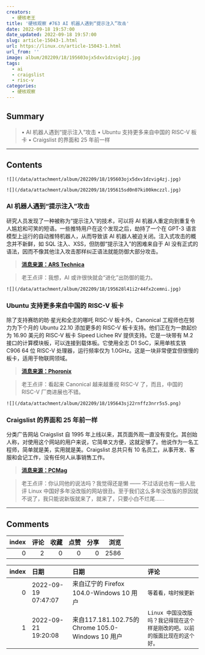 ```yaml
---
creators:
  - 硬核老王
title: '硬核观察 #763 AI 机器人遇到“提示注入”攻击'
date: 2022-09-18 19:57:00
date_updated: 2022-09-18 19:57:00
slug: article-15043-1.html
url: https://linux.cn/article-15043-1.html
url_from: ''
image: album/202209/18/195603ojx5dxv1dzvig4zj.jpg
tags:
  - ai
  - craigslist
  - risc-v
categories:
  - 硬核观察
---
```


## Summary

> • AI 机器人遇到“提示注入”攻击 • Ubuntu 支持更多来自中国的 RISC-V 板卡 • Craigslist 的界面和 25 年前一样

***

<!-- more -->

## Contents

`![](/data/attachment/album/202209/18/195603ojx5dxv1dzvig4zj.jpg)`

`![](/data/attachment/album/202209/18/195615sd0n07ki00kmczzl.jpg)`

### AI 机器人遇到“提示注入”攻击

研究人员发现了一种被称为“提示注入”的技术，可以将 AI 机器人重定向到重复令人尴尬和可笑的短语。一些推特用户在这个发现之后，劫持了一个在 GPT-3 语言模型上运行的自动推特机器人，从而导致该 AI 机器人被迫关闭。注入式攻击的概念并不新鲜，如 SQL 注入、XSS，但防御“提示注入”的困难来自于 AI 没有正式的语法，因而不像其他注入攻击那样纠正语法就能防御大部分攻击。

> 
> **[消息来源：ARS Technica](https://arstechnica.com/information-technology/2022/09/twitter-pranksters-derail-gpt-3-bot-with-newly-discovered-prompt-injection-hack/)**
> 
> 
> 

> 
> 老王点评：我想，AI 或许很快就会“进化”出防御的能力。
> 
> 
> 

`![](/data/attachment/album/202209/18/195628l41i2r44fx2cemni.jpg)`

### Ubuntu 支持更多来自中国的 RISC-V 板卡

除了支持赛昉的昉·星光和全志的哪吒 RISC-V 板卡外，Canonical 工程师也在努力为下个月的 Ubuntu 22.10 添加更多的 RISC-V 板卡支持。他们正在为一款起价为 16.90 美元的 RISC-V 板卡 Sipeed Lichee RV 提供支持。它是一块带有 M.2 接口的计算模块板，可以连接到载体板。它使用全志 D1 SoC，采用单核玄铁 C906 64 位 RISC-V 处理器，运行频率仅为 1.0GHz。这是一块非常便宜但很慢的板卡，适用于物联网领域。

> 
> **[消息来源：Phoronix](https://www.phoronix.com/news/Ubuntu-22.10-Sipeed-LicheeRV)**
> 
> 
> 

> 
> 老王点评：看起来 Canonical 越来越重视 RISC-V 了，而且，中国的 RISC-V 厂商进展也不错。
> 
> 
> 

`![](/data/attachment/album/202209/18/195643sj22rnffz3nrr5s5.png)`

### Craigslist 的界面和 25 年前一样

分类广告网站 Craigslist 自 1995 年上线以来，其页面外观一直没有变化。其创始人称，对使用这个网站的用户来说，它简单又方便，这就足够了。他说作为一名工程师，简单就是美，实用就是美。Craigslist 总共只有 10 名员工，从事开发、客服和会记工作，没有任何人从事销售工作。

> 
> **[消息来源：PCMag](https://www.pcmag.com/news/heres-why-craigslist-still-looks-the-same-after-25-plus-years)**
> 
> 
> 

> 
> 老王点评：你认同他的说法吗？我觉得还是懒 —— 不过话说也有一些人批评 Linux 中国好多年没改版的网站很丑。至于我们这么多年没改版的原因就不说了，我只能说新版就来了，就来了，只要小白不烂尾……
> 
> 
>

***

## Comments


|   index |   评论 |   收藏 |   点赞 |   分享 |   浏览 |
|--------:|-------:|-------:|-------:|-------:|-------:|
|       0 |      2 |      0 |      0 |      0 |   2586 |

|   index | 日期                | 日期                                              | 评论                                                                         |
|--------:|:--------------------|:--------------------------------------------------|:-----------------------------------------------------------------------------|
|       0 | 2022-09-19 07:47:07 | 来自辽宁的 Firefox 104.0-Windows 10 用户          | `等着看，啥时候更新`                                                         |
|       1 | 2022-09-21 19:20:08 | 来自117.181.102.75的 Chrome 105.0-Windows 10 用户 | `Linux 中国没改版吗？我记得现在这个样是刚改的吧。以前的版面比现在的这个好。` |
